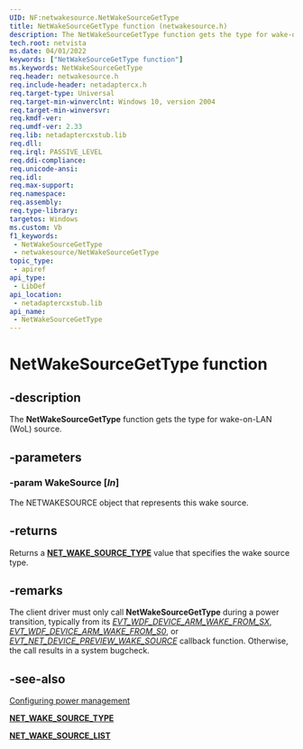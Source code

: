 ```yaml
---
UID: NF:netwakesource.NetWakeSourceGetType
title: NetWakeSourceGetType function (netwakesource.h)
description: The NetWakeSourceGetType function gets the type for wake-on-LAN (WoL) source.
tech.root: netvista
ms.date: 04/01/2022
keywords: ["NetWakeSourceGetType function"]
ms.keywords: NetWakeSourceGetType
req.header: netwakesource.h
req.include-header: netadaptercx.h 
req.target-type: Universal
req.target-min-winverclnt: Windows 10, version 2004
req.target-min-winversvr: 
req.kmdf-ver: 
req.umdf-ver: 2.33 
req.lib: netadaptercxstub.lib
req.dll: 
req.irql: PASSIVE_LEVEL
req.ddi-compliance: 
req.unicode-ansi: 
req.idl: 
req.max-support: 
req.namespace: 
req.assembly: 
req.type-library: 
targetos: Windows
ms.custom: Vb
f1_keywords:
 - NetWakeSourceGetType
 - netwakesource/NetWakeSourceGetType
topic_type:
 - apiref
api_type:
 - LibDef
api_location:
 - netadaptercxstub.lib
api_name:
 - NetWakeSourceGetType
---
```


# NetWakeSourceGetType function


## -description

The **NetWakeSourceGetType** function gets the type for wake-on-LAN (WoL) source.

## -parameters

### -param WakeSource [_In_]

The NETWAKESOURCE object that represents this wake source.

## -returns

Returns a [**NET_WAKE_SOURCE_TYPE**](../netwakesource/ne-netwakesource-_net_wake_source_type.md) value that specifies the wake source type.

## -remarks

The client driver must only call **NetWakeSourceGetType** during a power transition, typically from its *[EVT_WDF_DEVICE_ARM_WAKE_FROM_SX](../wdfdevice/nc-wdfdevice-evt_wdf_device_arm_wake_from_sx.md)*, *[EVT_WDF_DEVICE_ARM_WAKE_FROM_S0](../wdfdevice/nc-wdfdevice-evt_wdf_device_arm_wake_from_s0.md)*, or *[EVT_NET_DEVICE_PREVIEW_WAKE_SOURCE](../netdevice/nc-netdevice-evt_net_device_preview_wake_source.md)* callback function. Otherwise, the call results in a system bugcheck.

## -see-also

[Configuring power management](/windows-hardware/drivers/netcx/configuring-power-management)

[**NET_WAKE_SOURCE_TYPE**](../netwakesource/ne-netwakesource-_net_wake_source_type.md)

[**NET_WAKE_SOURCE_LIST**](../netwakesourcelist/ns-netwakesourcelist-_net_wake_source_list.md)
